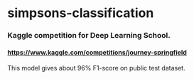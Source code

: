 # simpsons-classification
### Kaggle competition for Deep Learning School. 
#### https://www.kaggle.com/competitions/journey-springfield 
This model gives about 96% F1-score on public test dataset.
